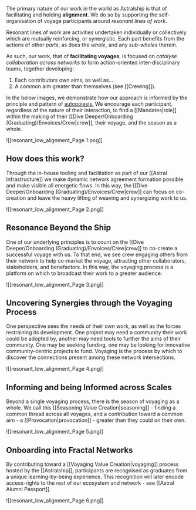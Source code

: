 The primary nature of our work in the world as Astralship is that of facilitating and holding **alignment**. We do so by supporting the self-organisation of voyage participants around *resonant lines of work*.

Resonant lines of work are activities undertaken individually or collectively which are mutually reinforcing, or synergistic. Each part benefits from the actions of other *parts*, as does the *whole*, and any *sub-wholes* therein.

As such, our work, that of **facilitating voyages**, is focused on *catalyse collaboration across networks* to form action-oriented inter-disciplinary teams, together developing:
1. Each contributors own aims, as well as...
2. A common aim greater than themselves (see [[Crewing]]).
 
In the below images, we demonstrate how our approach is informed by the principle and pattern of [autopoiesis.](https://link.springer.com/article/10.1007/s11084-012-9297-y) We encourage each participant, regardless of the nature of their interaction, to find a [[Mandates|role]] within the making of their [[Dive Deeper/Onboarding (Graduating)/Envoices/Crew|crew]], their voyage, and the season as a whole. 

![[resonant_low_alignment_Page 1.png]]

## How does this work?

Through the in-house tooling and facilitation as part of our [[Astral Infrastructure]] we make dynamic network agreement formation possible and make visible all energetic flows. In this way, the [[Dive Deeper/Onboarding (Graduating)/Envoices/Crew|crew]] can focus on co-creation and leave the heavy lifting of weaving and synergizing work to us. 

![[resonant_low_alignment_Page 2.png]]

## Resonance Beyond the Ship

One of our underlying principles is to count on the [[Dive Deeper/Onboarding (Graduating)/Envoices/Crew|crew]] to co-create a successful voyage with us. To that end, we see crew engaging others from their network to help co-market the voyage, attracting other collaborators, stakeholders, and benefactors. In this way, the voyaging process is a platform on which to broadcast their work to a greater audience.

![[resonant_low_alignment_Page 3.png]]

## Uncovering Synergies through the Voyaging Process

One perspective sees the needs of their own work, as well as the forces restraining its development. One project may need a community their work could be adopted by, another may need tools to further the aims of their community. One may be seeking funding, one may be looking for innovative community-centric projects to fund. Voyaging is the process by which to discover the connections present among these network intersections. 

![[resonant_low_alignment_Page 4.png]]

## Informing and being Informed across Scales

Beyond a single voyaging process, there is the season of voyaging as a whole. We call this [[Seasoning Value Creation|seasoning]] - finding a common thread across all voyages, and a contribution toward a common aim - a [[Provocation|provocation]] - greater than they could on their own. 

![[resonant_low_alignment_Page 5.png]]

## Onboarding into Fractal Networks 

By contributing toward a [[Voyaging Value Creation|voyaging]] process hosted by the [[Astralship]], participants are recognised as graduates from a unique learning-by-being experience. This recognition will later encode access-rights to the rest of our ecosystem and network - see [[Astral Alumni Passport]].

![[resonant_low_alignment_Page 6.png]]